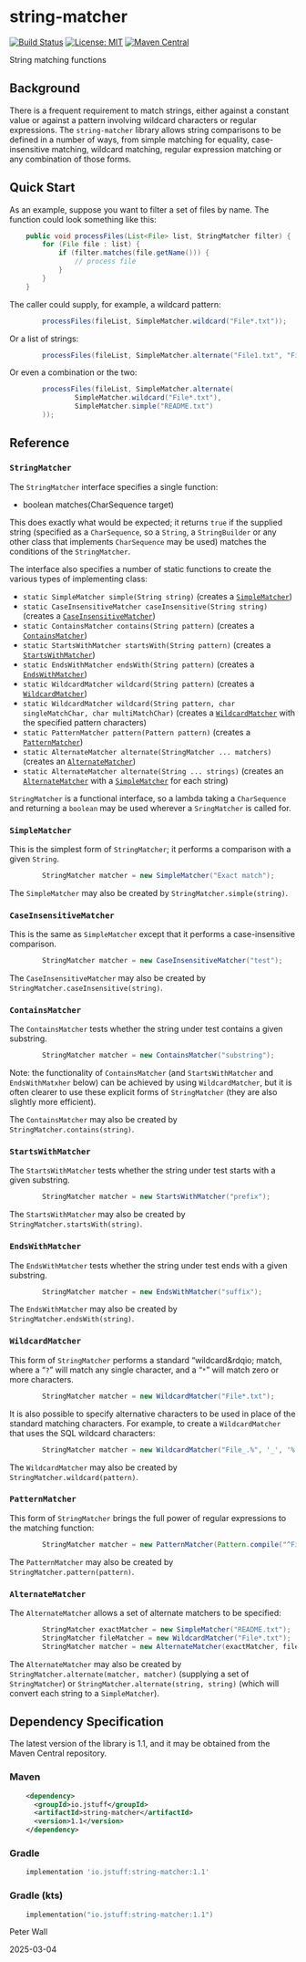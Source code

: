 # string-matcher

[![Build Status](https://github.com/pwall567/string-matcher/actions/workflows/build.yml/badge.svg)](https://github.com/pwall567/string-matcher/actions/workflows/build.yml)
[![License: MIT](https://img.shields.io/badge/License-MIT-yellow.svg)](https://opensource.org/licenses/MIT)
[![Maven Central](https://img.shields.io/maven-central/v/io.jstuff/string-matcher?label=Maven%20Central)](https://central.sonatype.com/artifact/io.jstuff/string-matcher)

String matching functions

## Background

There is a frequent requirement to match strings, either against a constant value or against a pattern involving
wildcard characters or regular expressions.
The `string-matcher` library allows string comparisons to be defined in a number of ways, from simple matching for
equality, case-insensitive matching, wildcard matching, regular expression matching or any combination of those forms.

## Quick Start

As an example, suppose you want to filter a set of files by name.
The function could look something like this:
```java
    public void processFiles(List<File> list, StringMatcher filter) {
        for (File file : list) {
            if (filter.matches(file.getName())) {
                // process file
            }
        }
    }
```

The caller could supply, for example, a wildcard pattern:
```java
        processFiles(fileList, SimpleMatcher.wildcard("File*.txt"));
```
Or a list of strings:
```java
        processFiles(fileList, SimpleMatcher.alternate("File1.txt", "File2.txt"));
```
Or even a combination or the two:
```java
        processFiles(fileList, SimpleMatcher.alternate(
                SimpleMatcher.wildcard("File*.txt"),
                SimpleMatcher.simple("README.txt")
        ));
```

## Reference

### `StringMatcher`

The `StringMatcher` interface specifies a single function:

- boolean matches(CharSequence target)

This does exactly what would be expected; it returns `true` if the supplied string (specified as a `CharSequence`, so a
`String`, a `StringBuilder` or any other class that implements `CharSequence` may be used) matches the conditions of the
`StringMatcher`.

The interface also specifies a number of static functions to create the various types of implementing class:

- `static SimpleMatcher simple(String string)` (creates a [`SimpleMatcher`](#simplematcher))
- `static CaseInsensitiveMatcher caseInsensitive(String string)` (creates a
  [`CaseInsensitiveMatcher`](#caseinsensitivematcher))
- `static ContainsMatcher contains(String pattern)` (creates a [`ContainsMatcher`](#containsmatcher))
- `static StartsWithMatcher startsWith(String pattern)` (creates a [`StartsWithMatcher`](#startswithmatcher))
- `static EndsWithMatcher endsWith(String pattern)` (creates a [`EndsWithMatcher`](#endswithmatcher))
- `static WildcardMatcher wildcard(String pattern)` (creates a [`WildcardMatcher`](#wildcardmatcher))
- `static WildcardMatcher wildcard(String pattern, char singleMatchChar, char multiMatchChar)` (creates a
  [`WildcardMatcher`](#wildcardmatcher) with the specified pattern characters)
- `static PatternMatcher pattern(Pattern pattern)` (creates a [`PatternMatcher`](#patternmatcher))
- `static AlternateMatcher alternate(StringMatcher ... matchers)` (creates an [`AlternateMatcher`](#alternatematcher))
- `static AlternateMatcher alternate(String ... strings)` (creates an [`AlternateMatcher`](#alternatematcher) with a
  [`SimpleMatcher`](#simplematcher) for each string)

`StringMatcher` is a functional interface, so a lambda taking a `CharSequence` and returning a `boolean` may be used
wherever a `SringMatcher` is called for.

### `SimpleMatcher`

This is the simplest form of `StringMatcher`; it performs a comparison with a given `String`.
```java
        StringMatcher matcher = new SimpleMatcher("Exact match");
```

The `SimpleMatcher` may also be created by `StringMatcher.simple(string)`.

### `CaseInsensitiveMatcher`

This is the same as `SimpleMatcher` except that it performs a case-insensitive comparison.
```java
        StringMatcher matcher = new CaseInsensitiveMatcher("test");
```

The `CaseInsensitiveMatcher` may also be created by `StringMatcher.caseInsensitive(string)`.

### `ContainsMatcher`

The `ContainsMatcher` tests whether the string under test contains a given substring.
```java
        StringMatcher matcher = new ContainsMatcher("substring");
```

Note: the functionality of `ContainsMatcher` (and `StartsWithMatcher` and `EndsWithMatxher` below) can be achieved by
using `WildcardMatcher`, but it is often clearer to use these explicit forms of `StringMatcher` (they are also slightly
more efficient).

The `ContainsMatcher` may also be created by `StringMatcher.contains(string)`.

### `StartsWithMatcher`

The `StartsWithMatcher` tests whether the string under test starts with a given substring.
```java
        StringMatcher matcher = new StartsWithMatcher("prefix");
```

The `StartsWithMatcher` may also be created by `StringMatcher.startsWith(string)`.

### `EndsWithMatcher`

The `EndsWithMatcher` tests whether the string under test ends with a given substring.
```java
        StringMatcher matcher = new EndsWithMatcher("suffix");
```

The `EndsWithMatcher` may also be created by `StringMatcher.endsWith(string)`.

### `WildcardMatcher`

This form of `StringMatcher` performs a standard &ldquo;wildcard&rdqio; match, where a &ldquo;`?`&rdquo; will match any
single character, and a &ldquo;`*`&rdquo; will match zero or more characters.
```java
        StringMatcher matcher = new WildcardMatcher("File*.txt");
```

It is also possible to specify alternative characters to be used in place of the standard matching characters.
For example, to create a `WildcardMatcher` that uses the SQL wildcard characters:
```java
        StringMatcher matcher = new WildcardMatcher("File_.%", '_', '%');
```

The `WildcardMatcher` may also be created by `StringMatcher.wildcard(pattern)`.

### `PatternMatcher`

This form of `StringMatcher` brings the full power of regular expressions to the matching function:
```java
        StringMatcher matcher = new PatternMatcher(Pattern.compile("^File[0-9]{1,3}$"));
```

The `PatternMatcher` may also be created by `StringMatcher.pattern(pattern)`.

### `AlternateMatcher`

The `AlternateMatcher` allows a set of alternate matchers to be specified:
```java
        StringMatcher exactMatcher = new SimpleMatcher("README.txt");
        StringMatcher fileMatcher = new WildcardMatcher("File*.txt");
        StringMatcher matcher = new AlternateMatcher(exactMatcher, fileMatcher);
```

The `AlternateMatcher` may also be created by `StringMatcher.alternate(matcher, matcher)` (supplying a set of
`StringMatcher`) or `StringMatcher.alternate(string, string)` (which will convert each string to a `SimpleMatcher`).

## Dependency Specification

The latest version of the library is 1.1, and it may be obtained from the Maven Central repository.

### Maven
```xml
    <dependency>
      <groupId>io.jstuff</groupId>
      <artifactId>string-matcher</artifactId>
      <version>1.1</version>
    </dependency>
```
### Gradle
```groovy
    implementation 'io.jstuff:string-matcher:1.1'
```
### Gradle (kts)
```kotlin
    implementation("io.jstuff:string-matcher:1.1")
```

Peter Wall

2025-03-04
